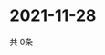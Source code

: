 # 2021-11-28
  共 0条

  <!-- BEGIN -->
  <!-- 最后更新时间Sun Nov 28 2021 19:02:33 GMT+0000 (Coordinated Universal Time) -->
  
  <!-- END -->
  
  